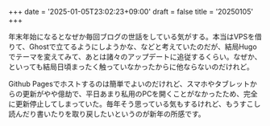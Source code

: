 +++
date = '2025-01-05T23:02:23+09:00'
draft = false
title = '20250105'
+++

年末年始になるとなぜか毎回ブログの世話をしている気がする。本当はVPSを借りて、Ghostで立てるようにしようかな、などと考えていたのだが、結局Hugoでテーマを変えてみて、あとは諸々のアップデートに追従するくらい。なぜか、といっても結局日頃まったく触っていなかったからに他ならないのだけれど。

Github Pagesでホストするのは簡単でよいのだけれど、スマホやタブレットからの更新がやや億劫で、平日あまり私用のPCを開くことがなかったため、完全に更新停止してしまっていた。毎年そう思っている気もするけれど、もうすこし読んだり書いたりを取り戻したいというのが新年の所感です。


